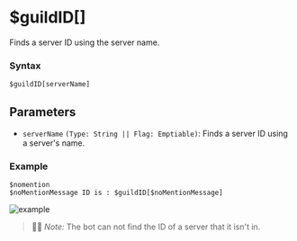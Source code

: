 # $guildID[]
Finds a server ID using the server name.

### Syntax
```
$guildID[serverName]
``` 

## Parameters
- `serverName` `(Type: String || Flag: Emptiable)`: Finds a server ID using a server's name.

### Example 
```
$nomention
$noMentionMessage ID is : $guildID[$noMentionMessage]
```

![example](https://user-images.githubusercontent.com/70468667/219971506-204ba3e1-0909-448c-bf3f-63361ffdc62e.jpg)


> 🧙‍♂️ *Note:* The bot can not find the ID of a server that it isn't in.
